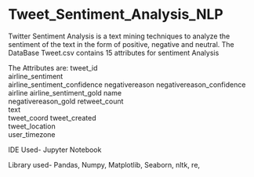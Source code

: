 # Tweet_Sentiment_Analysis_NLP
 Twitter Sentiment Analysis is a  text mining techniques to analyze the sentiment of the text  in the form of positive, negative and neutral.
The DataBase Tweet.csv contains 15 attributes for sentiment Analysis


The Attributes are:
tweet_id	
airline_sentiment	
airline_sentiment_confidence
negativereason
negativereason_confidence	
airline
airline_sentiment_gold
name	
negativereason_gold	
retweet_count	
text	
tweet_coord	
tweet_created	
tweet_location	
user_timezone

IDE Used- Jupyter Notebook

Library used- Pandas, Numpy, Matplotlib, Seaborn, nltk, re,
